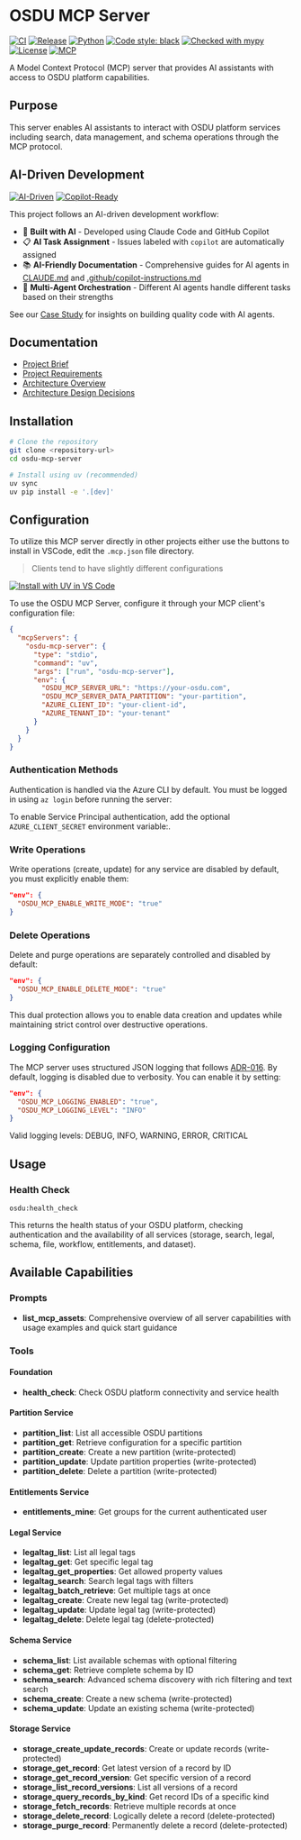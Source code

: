 # OSDU MCP Server

[![CI](https://github.com/danielscholl-osdu/osdu-mcp-server/actions/workflows/ci.yml/badge.svg)](https://github.com/danielscholl-osdu/osdu-mcp-server/actions/workflows/ci.yml)
[![Release](https://img.shields.io/github/v/release/danielscholl-osdu/osdu-mcp-server)](https://github.com/danielscholl-osdu/osdu-mcp-server/releases)
[![Python](https://img.shields.io/badge/python-3.12%20|%203.13-blue)](https://www.python.org/downloads/)
[![Code style: black](https://img.shields.io/badge/code%20style-black-000000.svg)](https://github.com/psf/black)
[![Checked with mypy](https://img.shields.io/badge/mypy-checked-blue)](http://mypy-lang.org/)
[![License](https://img.shields.io/badge/License-Apache%202.0-blue.svg)](https://opensource.org/licenses/Apache-2.0)
[![MCP](https://img.shields.io/badge/MCP-Model%20Context%20Protocol-green)](https://modelcontextprotocol.io)

A Model Context Protocol (MCP) server that provides AI assistants with access to OSDU platform capabilities.

## Purpose

This server enables AI assistants to interact with OSDU platform services including search, data management, and schema operations through the MCP protocol.

## AI-Driven Development

[![AI-Driven](https://img.shields.io/badge/AI--Driven-Development-blueviolet)](https://github.com/danielscholl-osdu/osdu-mcp-server/blob/main/case-study.md)
[![Copilot-Ready](https://img.shields.io/badge/GitHub%20Copilot-Ready-8A2BE2?logo=github)](https://github.com/danielscholl-osdu/osdu-mcp-server/blob/main/.github/copilot-instructions.md)

This project follows an AI-driven development workflow:
- 🤖 **Built with AI** - Developed using Claude Code and GitHub Copilot
- 📋 **AI Task Assignment** - Issues labeled with `copilot` are automatically assigned
- 📚 **AI-Friendly Documentation** - Comprehensive guides for AI agents in [CLAUDE.md](CLAUDE.md) and [.github/copilot-instructions.md](.github/copilot-instructions.md)
- 🔄 **Multi-Agent Orchestration** - Different AI agents handle different tasks based on their strengths

See our [Case Study](case-study.md) for insights on building quality code with AI agents.

## Documentation

- [Project Brief](docs/project-brief.md)
- [Project Requirements](docs/project-prd.md)
- [Architecture Overview](docs/project-architect.md)
- [Architecture Design Decisions](docs/adr/README.md)

## Installation

```bash
# Clone the repository
git clone <repository-url>
cd osdu-mcp-server

# Install using uv (recommended)
uv sync
uv pip install -e '.[dev]'
```

## Configuration

To utilize this MCP server directly in other projects either use the buttons to install in VSCode, edit the `.mcp.json` file directory.

> Clients tend to have slightly different configurations

[![Install with UV in VS Code](https://img.shields.io/badge/VS_Code-UV-0098FF?style=flat-square&logo=visualstudiocode&logoColor=white)](https://vscode.dev/redirect?url=vscode:mcp/install?%7B%22name%22%3A%22osdu-mcp-server%22%2C%22command%22%3A%22uvx%22%2C%22args%22%3A%5B%22--from%22%2C%22git%2Bhttps%3A%2F%2Fgithub.com%2Fdanielscholl-osdu%2Fosdu-mcp-server%40main%22%2C%22osdu-mcp-server%22%5D%2C%22env%22%3A%7B%22OSDU_MCP_SERVER_URL%22%3A%22%24%7Binput%3Aosdu_url%7D%22%2C%22OSDU_MCP_SERVER_DATA_PARTITION%22%3A%22%24%7Binput%3Adata_partition%7D%22%2C%22AZURE_CLIENT_ID%22%3A%22%24%7Binput%3Aazure_client_id%7D%22%2C%22AZURE_TENANT_ID%22%3A%22%24%7Binput%3Aazure_tenant_id%7D%22%7D%2C%22inputs%22%3A%5B%7B%22id%22%3A%22osdu_url%22%2C%22type%22%3A%22promptString%22%2C%22description%22%3A%22OSDU%20Server%20URL%20(e.g.%2C%20https%3A%2F%2Fyour-osdu.com)%22%7D%2C%7B%22id%22%3A%22data_partition%22%2C%22type%22%3A%22promptString%22%2C%22description%22%3A%22OSDU%20Data%20Partition%20(e.g.%2C%20your-partition)%22%7D%2C%7B%22id%22%3A%22azure_client_id%22%2C%22type%22%3A%22promptString%22%2C%22description%22%3A%22Azure%20Client%20ID%22%7D%2C%7B%22id%22%3A%22azure_tenant_id%22%2C%22type%22%3A%22promptString%22%2C%22description%22%3A%22Azure%20Tenant%20ID%22%7D%2C%7B%22id%22%3A%22azure_client_secret%22%2C%22type%22%3A%22promptString%22%2C%22description%22%3A%22Azure%20Client%20Secret%20(optional%20for%20Service%20Principal%20auth)%22%2C%22password%22%3Atrue%7D%5D%7D)

To use the OSDU MCP Server, configure it through your MCP client's configuration file:

```json
{
  "mcpServers": {
    "osdu-mcp-server": {
      "type": "stdio",
      "command": "uv",
      "args": ["run", "osdu-mcp-server"],
      "env": {
        "OSDU_MCP_SERVER_URL": "https://your-osdu.com",
        "OSDU_MCP_SERVER_DATA_PARTITION": "your-partition",
        "AZURE_CLIENT_ID": "your-client-id",
        "AZURE_TENANT_ID": "your-tenant"
      }
    }
  }
}
```

### Authentication Methods

Authentication is handled via the Azure CLI by default. You must be logged in using `az login` before running the server:

To enable Service Principal authentication, add the optional `AZURE_CLIENT_SECRET` environment variable:.


### Write Operations

Write operations (create, update) for any service are disabled by default, you must explicitly enable them:

```json
"env": {
  "OSDU_MCP_ENABLE_WRITE_MODE": "true"
}
```

### Delete Operations

Delete and purge operations are separately controlled and disabled by default:

```json
"env": {
  "OSDU_MCP_ENABLE_DELETE_MODE": "true"
}
```

This dual protection allows you to enable data creation and updates while maintaining strict control over destructive operations.

### Logging Configuration

The MCP server uses structured JSON logging that follows [ADR-016](docs/adr/016-structured-logging-and-observability-pattern.md). By default, logging is disabled due to verbosity. You can enable it by setting:

```json
"env": {
  "OSDU_MCP_LOGGING_ENABLED": "true",
  "OSDU_MCP_LOGGING_LEVEL": "INFO" 
}
```

Valid logging levels: DEBUG, INFO, WARNING, ERROR, CRITICAL

## Usage

### Health Check

```
osdu:health_check
```

This returns the health status of your OSDU platform, checking authentication and the availability of all services (storage, search, legal, schema, file, workflow, entitlements, and dataset).

## Available Capabilities

### Prompts
- **list_mcp_assets**: Comprehensive overview of all server capabilities with usage examples and quick start guidance

### Tools

#### Foundation
- **health_check**: Check OSDU platform connectivity and service health

#### Partition Service
- **partition_list**: List all accessible OSDU partitions
- **partition_get**: Retrieve configuration for a specific partition
- **partition_create**: Create a new partition (write-protected)
- **partition_update**: Update partition properties (write-protected)
- **partition_delete**: Delete a partition (write-protected)

#### Entitlements Service
- **entitlements_mine**: Get groups for the current authenticated user

#### Legal Service
- **legaltag_list**: List all legal tags
- **legaltag_get**: Get specific legal tag
- **legaltag_get_properties**: Get allowed property values
- **legaltag_search**: Search legal tags with filters
- **legaltag_batch_retrieve**: Get multiple tags at once
- **legaltag_create**: Create new legal tag (write-protected)
- **legaltag_update**: Update legal tag (write-protected)
- **legaltag_delete**: Delete legal tag (delete-protected)

#### Schema Service
- **schema_list**: List available schemas with optional filtering
- **schema_get**: Retrieve complete schema by ID
- **schema_search**: Advanced schema discovery with rich filtering and text search
- **schema_create**: Create a new schema (write-protected)
- **schema_update**: Update an existing schema (write-protected)

#### Storage Service
- **storage_create_update_records**: Create or update records (write-protected)
- **storage_get_record**: Get latest version of a record by ID
- **storage_get_record_version**: Get specific version of a record
- **storage_list_record_versions**: List all versions of a record
- **storage_query_records_by_kind**: Get record IDs of a specific kind
- **storage_fetch_records**: Retrieve multiple records at once
- **storage_delete_record**: Logically delete a record (delete-protected)
- **storage_purge_record**: Permanently delete a record (delete-protected)



